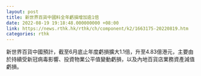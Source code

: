 ```yaml
---
layout: post
title: 新世界百貨中國料全年虧損增加逾1倍
date: 2022-08-19 19:18:48.000000000 +08:00
link: https://news.rthk.hk/rthk/ch/component/k2/1663175-20220819.htm
categories: rthk
---
```


新世界百貨中國預計，截至6月底止年度虧損擴大1.1倍，升至4.83億港元，主要由於持續受新冠病毒影響、投資物業公平值變動虧損，以及內地百貨店業務資產減值虧損。

